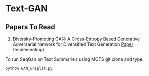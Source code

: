 # Text-GAN

## Papers To Read 
<ol>
 <li> Diversity-Promoting GAN: A Cross-Entropy Based Generative Adversarial Network for Diversified Text Generation <a href ="https://www.aclweb.org/anthology/D18-1428">Paper</a> </li>(Implementing)
 </ol>
 
 To run SeqGan on Text Summaries using MCTS git clone and type.
 ```python
 python GAN_unsplit.py
 ```

